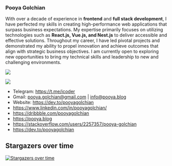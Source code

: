 ### Pooya Golchian

With over a decade of experience in **frontend** and **full stack development**, I have perfected my skills in creating high-performance web applications that surpass business expectations. My expertise primarily focuses on utilizing technologies such as **React.js, Vue.js, and Nest.js** to deliver accessible and effective solutions. Throughout my career, I have led pivotal projects and demonstrated my ability to propel innovation and achieve outcomes that align with strategic business objectives. I am currently open to exploring new opportunities to bring my technical skills and leadership to new and challenging environments.


<picture>
  <source
    srcset="https://github-readme-stats.vercel.app/api?username=pooyagolchian&show_icons=true&theme=dark"
    media="(prefers-color-scheme: dark)"
  />
  <source
    srcset="https://github-readme-stats.vercel.app/api?username=pooyagolchian&show_icons=true"
    media="(prefers-color-scheme: light), (prefers-color-scheme: no-preference)"
  />
  <img src="https://github-readme-stats.vercel.app/api?username=pooyagolchian&show_icons=true" />
</picture>


![](https://hit.yhype.me/github/profile?user_id=8122611)

- Telegram: https://t.me/icoder
- Gmail: pooya.golchian@gmail.com | info@pooya.blog
- Website: https://dev.to/pooyagolchian
- https://www.linkedin.com/in/pooyagolchian/
- https://dribbble.com/pooyagolchian
- https://pooya.blog
- https://stackoverflow.com/users/2257357/pooya-golchian
- https://dev.to/pooyagolchian


## Stargazers over time
[![Stargazers over time](https://starchart.cc/gautamkrishnar/blog-post-workflow.svg?variant=dark)](https://starchart.cc/gautamkrishnar/blog-post-workflow)

